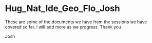 # Hug_Nat_Ide_Geo_Flo_Josh
These are some of the documents we have from the sessions we have covered so far. I will add more as we progress. 
Thank you 

Josh 
